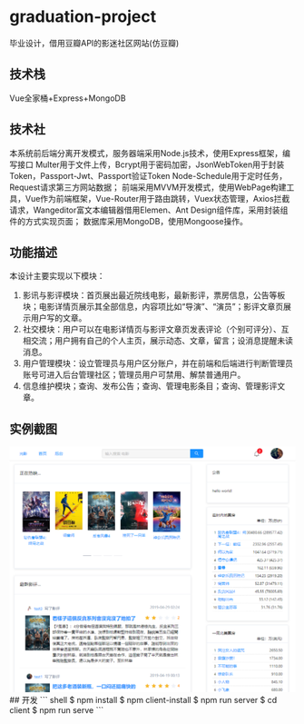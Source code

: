 # graduation-project
毕业设计，借用豆瓣API的影迷社区网站(仿豆瓣)
## 技术栈
Vue全家桶+Express+MongoDB
## 技术社
本系统前后端分离开发模式，服务器端采用Node.js技术，使用Express框架，编写接口
Multer用于文件上传，Bcrypt用于密码加密，JsonWebToken用于封装Token，Passport-Jwt、Passport验证Token
Node-Schedule用于定时任务，Request请求第三方网站数据；
前端采用MVVM开发模式，使用WebPage构建工具，Vue作为前端框架，Vue-Router用于路由跳转，Vuex状态管理，Axios拦截请求，Wangeditor富文本编辑器借用Elemen、Ant Design组件库，采用封装组件的方式实现页面；
数据库采用MongoDB，使用Mongoose操作。
## 功能描述
本设计主要实现以下模块：
1. 影讯与影评模块：首页展出最近院线电影，最新影评，票房信息，公告等板块；电影详情页展示其全部信息，内容项比如“导演”、“演员”；影评文章页展示用户写的文章。
2. 社交模块：用户可以在电影详情页与影评文章页发表评论（个别可评分）、互相交流；用户拥有自己的个人主页，展示动态、文章，留言；设消息提醒未读消息。
3. 用户管理模块：设立管理员与用户区分账户，并在前端和后端进行判断管理员账号可进入后台管理社区；管理员用户可禁用、解禁普通用户。
4. 信息维护模块；查询、发布公告；查询、管理电影条目；查询、管理影评文章。 
## 实例截图
<div >
  <img src="./screenshot/index.png">
</div>
## 开发
``` shell
$ npm install
$ npm client-install
$ npm run server
$ cd client
$ npm run serve
```
